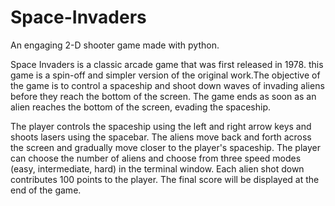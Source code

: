 # Space-Invaders
An engaging 2-D shooter game made with python.

Space Invaders is a classic arcade game that was first released in 1978. this game is a spin-off and simpler version of the original work.The objective of the game is to control a spaceship and shoot down waves of invading aliens before they reach the bottom of the screen. The game ends as soon as an alien reaches the bottom of the screen, evading the spaceship.

The player controls the spaceship using the left and right arrow keys and shoots lasers using the spacebar. The aliens move back and forth across the screen and gradually move closer to the player's spaceship. The player can choose the number of aliens and choose from three speed modes (easy, intermediate, hard) in the terminal window. Each alien shot down contributes 100 points to the player. The final score will be displayed at the end of the game.
